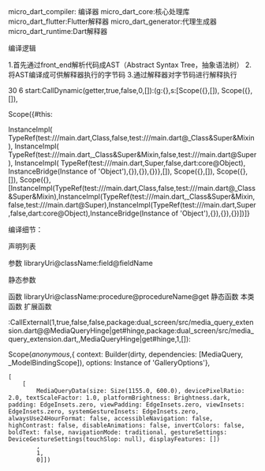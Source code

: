 micro_dart_compiler: 编译器
micro_dart_core:核心处理库
micro_dart_flutter:Flutter解释器
micro_dart_generator:代理生成器
micro_dart_runtime:Dart解释器


编译逻辑

1.首先通过front_end解析代码成AST（Abstract Syntax Tree，抽象语法树）
2.将AST编译成可供解释器执行的字节码
3.通过解释器对字节码进行解释执行


30 6 start:CallDynamic(getter,true,false,0,[]):(g:{},s:[Scope({},[]), Scope({},[]), 



Scope({#this: 

InstanceImpl(
        TypeRef(test:///main.dart,Class,false,test:///main.dart@_Class&Super&Mixin),
        InstanceImpl(
            TypeRef(test:///main.dart,_Class&Super&Mixin,false,test:///main.dart@Super),
            InstanceImpl(
                TypeRef(test:///main.dart,Super,false,dart:core@Object),
                InstanceBridge(Instance of 'Object'),{}),{}),{})},[]), Scope({},[]), Scope({},[]), Scope({},[InstanceImpl(TypeRef(test:///main.dart,Class,false,test:///main.dart@_Class&Super&Mixin),InstanceImpl(TypeRef(test:///main.dart,_Class&Super&Mixin,false,test:///main.dart@Super),InstanceImpl(TypeRef(test:///main.dart,Super,false,dart:core@Object),InstanceBridge(Instance of 'Object'),{}),{}),{})])]}








编译细节：


声明列表


参数 libraryUri@className:field@fieldName

静态参数


函数 libraryUri@className:procedure@procedureName@get
静态函数
本类函数
扩展函数






:CallExternal(1,true,false,false,package:dual_screen/src/media_query_extension.dart@@MediaQueryHinge|get#hinge,package:dual_screen/src/media_query_extension.dart,,MediaQueryHinge|get#hinge,1,[]):



Scope(_anonymous_,{
    context: Builder(dirty, dependencies: [MediaQuery, _ModelBindingScope]), 
    options: Instance of 'GalleryOptions'},
    
    [ 
        [
            MediaQueryData(size: Size(1155.0, 600.0), devicePixelRatio: 2.0, textScaleFactor: 1.0, platformBrightness: Brightness.dark, padding: EdgeInsets.zero, viewPadding: EdgeInsets.zero, viewInsets: EdgeInsets.zero, systemGestureInsets: EdgeInsets.zero, alwaysUse24HourFormat: false, accessibleNavigation: false, highContrast: false, disableAnimations: false, invertColors: false, boldText: false, navigationMode: traditional, gestureSettings: DeviceGestureSettings(touchSlop: null), displayFeatures: [])
            , 
            1, 
            0]])
